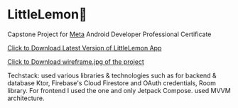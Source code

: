 # LittleLemon🍋
Capstone Project for [Meta](https://github.com/facebook) Android Developer Professional Certificate

[Click to Download Latest Version of LittleLemon App](https://github.com/nilayg26/LittleLemon/releases/download/v1.0.0/app-release.apk)

[Click to Download wireframe.jpg of the project](https://github.com/nilayg26/LittleLemon/releases/download/v1.0.0/wireframe.jpg)

Techstack: used various libraries & technologies such as for backend & database Ktor, Firebase's Cloud Firestore and OAuth credentials, Room library. For frontend I used the one and only Jetpack Compose. used MVVM architecture.

